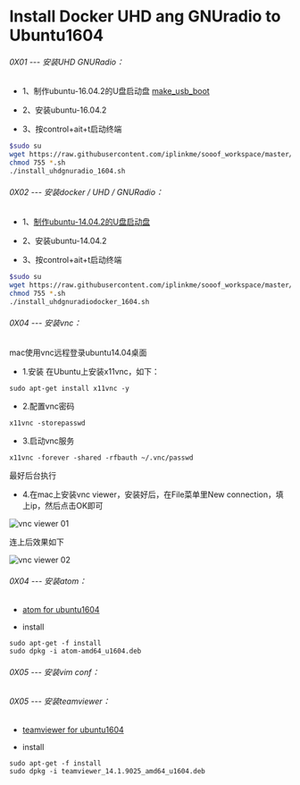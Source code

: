 # Install Docker UHD ang GNUradio to Ubuntu1604


###### 0X01 --- 安装UHD GNURadio：


* 1、制作ubuntu-16.04.2的U盘启动盘 [make_usb_boot](<../../other/linux_development/Tools/USB/make_usb_boot.md>)

* 2、安装ubuntu-16.04.2

* 3、按control+ait+t启动终端

```bash
$sudo su
wget https://raw.githubusercontent.com/iplinkme/sooof_workspace/master/WorkSH/Ubuntu1604/install_uhdgnuradio_1604.sh
chmod 755 *.sh
./install_uhdgnuradio_1604.sh

```

###### 0X02 --- 安装docker / UHD / GNURadio：

* 1、[制作ubuntu-14.04.2的U盘启动盘](<../../other/linux_development/Tools/USB/make_usb_boot.md>)

* 2、安装ubuntu-14.04.2

* 3、按control+ait+t启动终端

```bash
$sudo su
wget https://raw.githubusercontent.com/iplinkme/sooof_workspace/master/WorkSH/Ubuntu1404/install_uhdgnuradiodocker_1604.sh
chmod 755 *.sh
./install_uhdgnuradiodocker_1604.sh
```

###### 0X04 --- 安装vnc：

mac使用vnc远程登录ubuntu14.04桌面

* 1.安装
在Ubuntu上安装x11vnc，如下：

```
sudo apt-get install x11vnc -y
```

* 2.配置vnc密码

```
x11vnc -storepasswd
```

* 3.启动vnc服务

```
x11vnc -forever -shared -rfbauth ~/.vnc/passwd
```

最好后台执行

* 4.在mac上安装vnc viewer，安装好后，在File菜单里New connection，填上ip，然后点击OK即可

![vnc viewer 01](https://s3.amazonaws.com/rfagora/image/tools/VNC/VncViewer0001.png)


连上后效果如下

![vnc viewer 02](https://s3.amazonaws.com/rfagora/image/tools/VNC/VncViewer0002.png)

###### 0X04 --- 安装atom：

* [atom for ubuntu1604](https://s3.amazonaws.com/rfagora/image/SDR/InstallUHDGNUradiotoUbuntu1604/U1404S/atom-amd64_u1604.deb)

* install

```
sudo apt-get -f install
sudo dpkg -i atom-amd64_u1604.deb
```

###### 0X05 --- 安装vim conf：


###### 0X05 --- 安装teamviewer：

* [teamviewer for ubuntu1604](https://s3.amazonaws.com/rfagora/image/SDR/InstallUHDGNUradiotoUbuntu1604/U1404S/teamviewer_14.1.9025_amd64_u1604.deb)

* install

```
sudo apt-get -f install
sudo dpkg -i teamviewer_14.1.9025_amd64_u1604.deb
```
